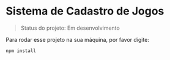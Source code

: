 <h1>Sistema de Cadastro de Jogos</h1>

> Status do projeto: Em desenvolvimento

Para rodar esse projeto na sua máquina, por favor digite:

```
npm install 
```
